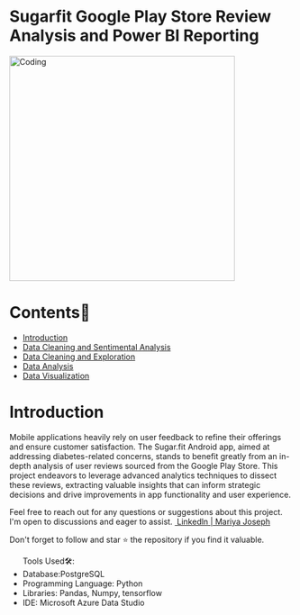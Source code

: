 <h1>Sugarfit Google Play Store Review Analysis and Power BI Reporting</h1>
<img width="400" alt="Coding" src="https://github.com/Mariyajoseph24/Spotify_Data_Analysis_Python_Project/assets/91487663/43749cf9-4eb1-476c-89ea-bf1625b17168">
<h1>Contents📖</h1>
<ul>
  <li><a href="#introduction">Introduction</a></li>
  <li><a href="#datascrapingandsentimentalanalysis">Data Cleaning and Sentimental Analysis</a></li>
  <li><a href="#datacleaningandexploration">Data Cleaning and Exploration</a></li>
  <li><a href="#dataanalysis">Data Analysis</a></li>
  <li><a href="#datavisualization">Data Visualization</a></li>
</ul>

<h1><a name="introduction">Introduction</a></h1>
<p>Mobile applications heavily rely on user feedback to refine their offerings and ensure customer satisfaction. The Sugar.fit Android app, aimed at addressing diabetes-related concerns, stands to benefit greatly from an in-depth analysis of user reviews sourced from the Google Play Store. This project endeavors to leverage advanced analytics techniques to dissect these reviews, extracting valuable insights that can inform strategic decisions and drive improvements in app functionality and user experience.</p>

<p>Feel free to reach out for any questions or suggestions about this project. I'm open to discussions and eager to assist.
 <a href="https://www.linkedin.com/in/mariya-jos/">
  <img src=" Linkedln | Mariya Joseph" alt=""> Linkedln | Mariya Joseph</a><br>
  
  Don't forget to follow and star ⭐ the repository if you find it valuable.</p>

<ul>Tools Used🛠️:<br>
<li>Database:PostgreSQL</li>
<li>Programming Language: Python<br></li>
<li>Libraries: Pandas, Numpy, tensorflow<br></li>
<li>IDE: Microsoft Azure Data Studio<br></li></ul>


